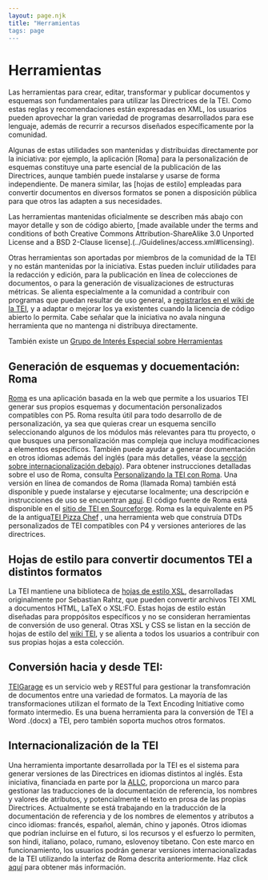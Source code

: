 ```yaml
---
layout: page.njk
title: "Herramientas
tags: page
---
```

# Herramientas

Las herramientas para crear, editar, transformar y publicar documentos y esquemas son fundamentales para utilizar las Directrices de la TEI. Como estas reglas y recomendaciones están expresadas en XML, los usuarios pueden aprovechar la gran variedad de programas desarrollados para ese lenguaje, además de recurrir a recursos diseñados específicamente por la comunidad.

Algunas de estas utilidades son mantenidas y distribuidas directamente por la iniciativa: por ejemplo, la aplicación [Roma] para la personalización de esquemas constituye una parte esencial de la publicación de las Directrices, aunque también puede instalarse y usarse de forma independiente. De manera similar, las [hojas de estilo] empleadas para convertir documentos en diversos formatos se ponen a disposición pública para que otros las adapten a sus necesidades.

Las herramientas mantenidas oficialmente se describen más abajo con mayor detalle y son de código abierto, [made available under the terms and conditions of both Creative Commons Attribution-ShareAlike 3.0 Unported License and a BSD 2-Clause license].(../Guidelines/access.xml#licensing).
 
 Otras herramientas son aportadas por miembros de la comunidad de la TEI y no están mantenidas por la iniciativa. Estas pueden incluir utilidades para la redacción y edición, para la publicación en línea de colecciones de documentos, o para la generación de visualizaciones de estructuras métricas. Se alienta especialmente a la comunidad a contribuir con programas que puedan resultar de uso general, a
 [registrarlos en el wiki de la TEI](https://wiki.tei-c.org/index.php/Category:Tools), y a adaptar o mejorar los ya existentes cuando la licencia de código abierto lo permita.
  Cabe señalar que la iniciativa no avala ninguna herramienta que no mantenga ni distribuya directamente.
 
 
 También existe un  [Grupo de Interés Especial sobre Herramientas](/activities/SIG/Tools/)
 
 
 
 ## Generación de esquemas y docuementación: Roma
 
 [Roma](https://roma.tei-c.org/) es una aplicación basada en la web que permite a los usuarios TEI 
 generar sus propios esquemas y documentación personalizados compatibles con P5. Roma resulta útil para todo desarrollo 
 de de personalización, ya sea que quieras crear un esquema sencillo seleccionando algunos 
 de los módulos más relevantes para ttu proyecto, o que busques una personalización mas compleja 
 que incluya modificaciones a elementos específicos. También puede ayudar a generar documentación en otros idiomas además del inglés
 (para más detalles, véase la [sección sobre internacionalización debajo](#I18N)). Para obtener instrucciones
 detalladas sobre el uso de Roma, consulta [ Personalizando la TEI con Roma](../Guidelines/Customization/use_roma.xml). 
 Una versión en línea de comandos de Roma (llamada Roma) también está disponible y puede instalarse y ejecutarse localmente; 
 una descripción e instrucciones de uso se encuentran [aquí](../Guidelines/Customization/odds.xml#romacommandline). El código fuente 
 de Roma está disponible en el [sitio de TEI en  Sourceforge](https://sourceforge.net/project/showfiles.php?group_id=106328&package_id=141128). Roma es la equivalente en P5 de la antigua[TEI Pizza Chef](/Vault/P4/pizza.html) , una herramienta web que construía DTDs personalizados de TEI compatibles con P4 y versiones anteriores de las directrices.
 
 

 
 ## Hojas de estilo para convertir documentos TEI a distintos formatos
 
 La TEI mantiene una biblioteca de [hojas de estilo XSL](https://github.com/TEIC/Stylesheets), 
 desarrolladas originalmente por Sebastian Rahtz, que pueden convertir archivos TEI XML a documentos HTML, LaTeX o XSL:FO. Estas hojas de estilo están diseñadas para proppósitos específicos y no se consideran herramientas de conversión de uso general. Otras XSL y CSS se listan en la sección de hojas de estilo del [wiki TEI](https://wiki.tei-c.org/index.php/Stylesheets), y se alienta a todos los usuarios a contribuir con sus propias hojas a esta colección.
 
 

 
 ## Conversión hacia y desde TEI:
 
 [TEIGarage](https://teigarage.tei-c.org/) 
 es un servicio web y RESTful para gestionar la transfomración de documentos entre una variedad de formatos. La mayoría de las transformaciones utilizan el formato de la Text Encoding Initiative como formato intermedio. Es una buena herramienta para la conversión de TEI a Word .(docx) a TEI, pero también soporta muchos otros formatos.
 
 

 
 <h2 id="I18N">Internacionalización de la TEI</h2>
 
 Una herramienta importante desarrollada por la TEI es el sistema para generar versiones de las Directrices en idiomas distintos al inglés. Esta iniciativa, financiada en parte por la  [ALLC](http://www.allc.org/), 
 proporciona un marco para gestionar las traducciones de la documentación de referencia,
 los nombres y valores de atributos, y potencialmente el texto en prosa de las propias
 Directrices. Actualmente se está trabajando en la traducción de la documentación de referencia
 y de los nombres de elementos y atributos a cinco idiomas: francés, español, alemán, chino y
 japonés. Otros idiomas que podrían incluirse en el futuro, si los recursos y el esfuerzo lo permiten, son 
 hindi, italiano, polaco, rumano, eslovenoy tibetano. Con este marco en funcionamiento, 
 los usuarios podrán generar versiones internacionalizadas de la TEI utilizando la interfaz de Roma descrita anteriormente. Haz click [aquí](I18N/) para obtener más información. 
 
 
  
